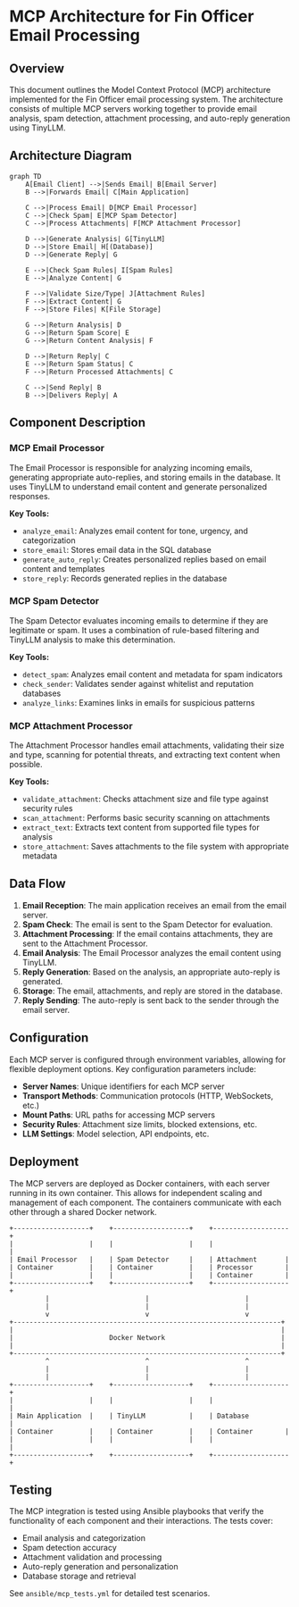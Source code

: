 # MCP Architecture for Fin Officer Email Processing

## Overview

This document outlines the Model Context Protocol (MCP) architecture implemented for the Fin Officer email processing system. The architecture consists of multiple MCP servers working together to provide email analysis, spam detection, attachment processing, and auto-reply generation using TinyLLM.

## Architecture Diagram

```mermaid
graph TD
    A[Email Client] -->|Sends Email| B[Email Server]
    B -->|Forwards Email| C[Main Application]
    
    C -->|Process Email| D[MCP Email Processor]
    C -->|Check Spam| E[MCP Spam Detector]
    C -->|Process Attachments| F[MCP Attachment Processor]
    
    D -->|Generate Analysis| G[TinyLLM]
    D -->|Store Email| H[(Database)]
    D -->|Generate Reply| G
    
    E -->|Check Spam Rules| I[Spam Rules]
    E -->|Analyze Content| G
    
    F -->|Validate Size/Type| J[Attachment Rules]
    F -->|Extract Content| G
    F -->|Store Files| K[File Storage]
    
    G -->|Return Analysis| D
    G -->|Return Spam Score| E
    G -->|Return Content Analysis| F
    
    D -->|Return Reply| C
    E -->|Return Spam Status| C
    F -->|Return Processed Attachments| C
    
    C -->|Send Reply| B
    B -->|Delivers Reply| A
```

## Component Description

### MCP Email Processor

The Email Processor is responsible for analyzing incoming emails, generating appropriate auto-replies, and storing emails in the database. It uses TinyLLM to understand email content and generate personalized responses.

**Key Tools:**
- `analyze_email`: Analyzes email content for tone, urgency, and categorization
- `store_email`: Stores email data in the SQL database
- `generate_auto_reply`: Creates personalized replies based on email content and templates
- `store_reply`: Records generated replies in the database

### MCP Spam Detector

The Spam Detector evaluates incoming emails to determine if they are legitimate or spam. It uses a combination of rule-based filtering and TinyLLM analysis to make this determination.

**Key Tools:**
- `detect_spam`: Analyzes email content and metadata for spam indicators
- `check_sender`: Validates sender against whitelist and reputation databases
- `analyze_links`: Examines links in emails for suspicious patterns

### MCP Attachment Processor

The Attachment Processor handles email attachments, validating their size and type, scanning for potential threats, and extracting text content when possible.

**Key Tools:**
- `validate_attachment`: Checks attachment size and file type against security rules
- `scan_attachment`: Performs basic security scanning on attachments
- `extract_text`: Extracts text content from supported file types for analysis
- `store_attachment`: Saves attachments to the file system with appropriate metadata

## Data Flow

1. **Email Reception**: The main application receives an email from the email server.
2. **Spam Check**: The email is sent to the Spam Detector for evaluation.
3. **Attachment Processing**: If the email contains attachments, they are sent to the Attachment Processor.
4. **Email Analysis**: The Email Processor analyzes the email content using TinyLLM.
5. **Reply Generation**: Based on the analysis, an appropriate auto-reply is generated.
6. **Storage**: The email, attachments, and reply are stored in the database.
7. **Reply Sending**: The auto-reply is sent back to the sender through the email server.

## Configuration

Each MCP server is configured through environment variables, allowing for flexible deployment options. Key configuration parameters include:

- **Server Names**: Unique identifiers for each MCP server
- **Transport Methods**: Communication protocols (HTTP, WebSockets, etc.)
- **Mount Paths**: URL paths for accessing MCP servers
- **Security Rules**: Attachment size limits, blocked extensions, etc.
- **LLM Settings**: Model selection, API endpoints, etc.

## Deployment

The MCP servers are deployed as Docker containers, with each server running in its own container. This allows for independent scaling and management of each component. The containers communicate with each other through a shared Docker network.

```
+-------------------+    +-------------------+    +-------------------+
|                   |    |                   |    |                   |
| Email Processor   |    | Spam Detector     |    | Attachment       |
| Container         |    | Container         |    | Processor        |
|                   |    |                   |    | Container        |
+-------------------+    +-------------------+    +-------------------+
         |                        |                        |
         |                        |                        |
         v                        v                        v
+-------------------------------------------------------------------+
|                                                                   |
|                        Docker Network                             |
|                                                                   |
+-------------------------------------------------------------------+
         ^                        ^                        ^
         |                        |                        |
         |                        |                        |
+-------------------+    +-------------------+    +-------------------+
|                   |    |                   |    |                   |
| Main Application  |    | TinyLLM           |    | Database          |
| Container         |    | Container         |    | Container        |
|                   |    |                   |    |                   |
+-------------------+    +-------------------+    +-------------------+
```

## Testing

The MCP integration is tested using Ansible playbooks that verify the functionality of each component and their interactions. The tests cover:

- Email analysis and categorization
- Spam detection accuracy
- Attachment validation and processing
- Auto-reply generation and personalization
- Database storage and retrieval

See `ansible/mcp_tests.yml` for detailed test scenarios.
